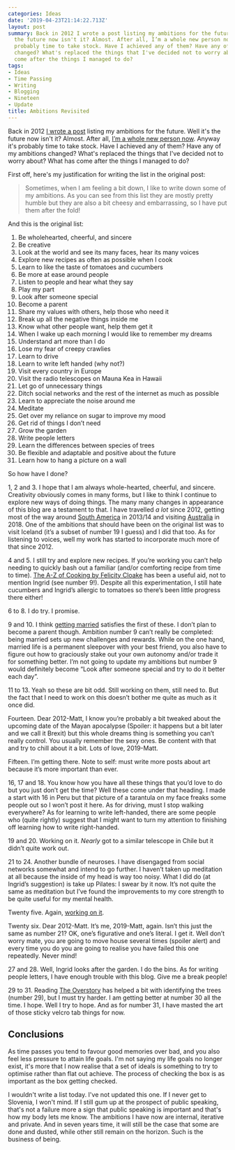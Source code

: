 ```yaml
---
categories: Ideas
date: '2019-04-23T21:14:22.713Z'
layout: post
summary: Back in 2012 I wrote a post listing my ambitions for the future. Well it's
  the future now isn't it? Almost. After all, I’m a whole new person now. Anyway it's
  probably time to take stock. Have I achieved any of them? Have any of my ambitions
  changed? What's replaced the things that I've decided not to worry about? What has
  come after the things I managed to do?
tags:
- Ideas
- Time Passing
- Writing
- Blogging
- Nineteen
- Update
title: Ambitions Revisited
---
```


Back in 2012 [I wrote a post](/ambitions) listing my ambitions for the future. Well it's the future now isn't it? Almost. After all, [I’m a whole new person now](https://www.quora.com/How-long-does-it-take-for-most-of-the-atoms-in-your-body-to-be-replaced-by-others). Anyway it's probably time to take stock. Have I achieved any of them? Have any of my ambitions changed? What's replaced the things that I've decided not to worry about? What has come after the things I managed to do?

First off, here's my justification for writing the list in the original post:

> Sometimes, when I am feeling a bit down, I like to write down some of my ambitions. As you can see from this list they are mostly pretty humble but they are also a bit cheesy and embarrassing, so I have put them after the fold!

And this is the original list:

1. Be wholehearted, cheerful, and sincere
2. Be creative
3. Look at the world and see its many faces, hear its many voices
4. Explore new recipes as often as possible when I cook
5. Learn to like the taste of tomatoes and cucumbers
6. Be more at ease around people
7. Listen to people and hear what they say
8. Play my part
9. Look after someone special
10. Become a parent
11. Share my values with others, help those who need it
12. Break up all the negative things inside me
13. Know what other people want, help them get it
14. When I wake up each morning I would like to remember my dreams
15. Understand art more than I do
16. Lose my fear of creepy crawlies
17. Learn to drive
18. Learn to write left handed (why not?)
19. Visit every country in Europe
20. Visit the radio telescopes on Mauna Kea in Hawaii
21. Let go of unnecessary things
22. Ditch social networks and the rest of the internet as much as possible
23. Learn to appreciate the noise around me
24. Meditate
25. Get over my reliance on sugar to improve my mood
26. Get rid of things I don’t need
27. Grow the garden
28. Write people letters
29. Learn the differences between species of trees
30. Be flexible and adaptable and positive about the future
31. Learn how to hang a picture on a wall

So how have I done?

1, 2 and 3. I hope that I am always whole-hearted, cheerful, and sincere. Creativity obviously comes in many forms, but I like to think I continue to explore new ways of doing things. The many many changes in appearance of this blog are a testament to that. I have travelled *a lot* since 2012, getting most of the way around [South America](/south-america-trip-part-1/) in 2013/14 and visiting [Australia](/australia-1) in 2018. One of the ambitions that should have been on the original list was to visit Iceland (it’s a subset of number 19 I guess) and I did that too. As for listening to voices, well my work has started to incorporate much more of that since 2012.

4 and 5. I still try and explore new recipes. If you’re working you can’t help needing to quickly bash out a familiar (and/or comforting recipe from time to time). [The A-Z of Cooking by Felicity Cloake](/four-recipe-book-recommendations) has been a useful aid, not to mention Ingrid (see number 9!). Despite all this experimentation, I still hate cucumbers and Ingrid’s allergic to tomatoes so there’s been little progress there either!

6 to 8. I do try. I promise.

9 and 10. I think [getting married](/the-same-but-different) satisfies the first of these. I don’t plan to become a parent though. Ambition number 9 can’t really be completed: being married sets up new challenges and rewards. While on the one hand, married life is a permanent sleepover with your best friend, you also have to figure out how to graciously stake out your own autonomy and/or trade it for something better. I’m not going to update my ambitions but number 9 would definitely become “Look after someone special and try to do it better each day”.

11 to 13. Yeah so these are bit odd. Still working on them, still need to. But the fact that I need to work on this doesn’t bother me quite as much as it once did.

Fourteen. Dear 2012-Matt, I know you’re probably a bit tweaked about the upcoming date of the Mayan apocalypse  (Spoiler: it happens but a bit later and we call it Brexit) but this whole dreams thing is something you can’t really control. You usually remember the sexy ones. Be content with that and try to chill about it a bit. Lots of love, 2019-Matt.

Fifteen. I’m getting there. Note to self: must write more posts about art because it’s more important than ever.

16, 17 and 18. You know how you have all these things that you’d love to do but you just don’t get the time? Well these come under that heading. I made a start with 16 in Peru but that picture of a tarantula on my face freaks some people out so I won’t post it here. As for driving, must I stop walking everywhere? As for learning to write left-handed, there are some people who (quite rightly) suggest that I might want to turn my attention to finishing off learning how to write right-handed.

19 and 20. Working on it. *Nearly* got to a similar telescope in Chile but it didn’t quite work out.

21 to 24. Another bundle of neuroses. I have disengaged from social networks somewhat and intend to go further. I haven’t taken up meditation at all because the inside of my head is way too noisy. What I did do (at Ingrid’s suggestion) is take up Pilates: I swear by it now. It’s not quite the same as meditation but I’ve found the improvements to my core strength to be quite useful for my mental health.

Twenty five. Again, [working on it](/any-sugar).

Twenty six. Dear 2012-Matt. It’s me, 2019-Matt, again. Isn’t this just the same as number 21? OK, one’s figurative and one’s literal. I get it. Well don’t worry mate, you are going to move house several times (spoiler alert) and every time you do you are going to realise you have failed this one repeatedly. Never mind!

27 and 28. Well, Ingrid looks after the garden. I do the bins. As for writing people letters, I have enough trouble with this blog. Give me a break people!

29 to 31. Reading [The Overstory](/the-overstory) has helped a bit with identifying the trees (number 29), but I must try harder. I am getting better at number 30 all the time. I hope. Well I try to hope. And as for number 31, I have masted the art of those sticky velcro tab things for now.

## Conclusions
As time passes you tend to favour good memories over bad, and you also feel less pressure to attain life goals. I'm not saying my life goals no longer exist, it's more that I now realise that a set of ideals is something to try to optimise rather than flat out achieve. The process of checking the box is as important as the box getting checked. 

I wouldn't write a list today. I've not updated this one. If I never get to Slovenia, I won't mind. If I still gum up at the prospect of public speaking, that's not a failure more a sign that public speaking is important and that's how my body lets me know. The ambitions I have now are internal, iterative and private. And in seven years time, it will still be the case that some are done and dusted, while other still remain on the horizon. Such is the business of being.